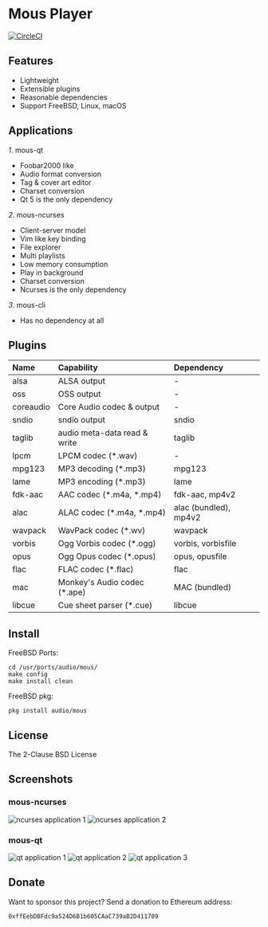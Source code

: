 <!-- font font-family="monospace" -->

# Mous Player

[![CircleCI](https://circleci.com/gh/bsdelf/mous/tree/master.svg?style=svg)](https://circleci.com/gh/bsdelf/mous/tree/master)

## Features

- Lightweight
- Extensible plugins
- Reasonable dependencies
- Support FreeBSD, Linux, macOS

## Applications

_1_. mous-qt

- Foobar2000 like
- Audio format conversion
- Tag & cover art editor
- Charset conversion
- Qt 5 is the only dependency

_2_. mous-ncurses

- Client-server model
- Vim like key binding
- File explorer
- Multi playlists
- Low memory consumption
- Play in background
- Charset conversion
- Ncurses is the only dependency

_3_. mous-cli

- Has no dependency at all

## Plugins

| Name      | Capability                    | Dependency            |
| :-------- | :---------------------------- | :-------------------- |
| alsa      | ALSA output                   | -                     |
| oss       | OSS output                    | -                     |
| coreaudio | Core Audio codec & output     | -                     |
| sndio     | sndio output                  | sndio                 |
| taglib    | audio meta-data read & write  | taglib                |
| lpcm      | LPCM codec (\*.wav)           | -                     |
| mpg123    | MP3 decoding (\*.mp3)         | mpg123                |
| lame      | MP3 encoding (\*.mp3)         | lame                  |
| fdk-aac   | AAC codec (\*.m4a, \*.mp4)    | fdk-aac, mp4v2        |
| alac      | ALAC codec (\*.m4a, \*.mp4)   | alac (bundled), mp4v2 |
| wavpack   | WavPack codec (\*.wv)         | wavpack               |
| vorbis    | Ogg Vorbis codec (\*.ogg)     | vorbis, vorbisfile    |
| opus      | Ogg Opus codec (\*.opus)      | opus, opusfile        |
| flac      | FLAC codec (\*.flac)          | flac                  |
| mac       | Monkey's Audio codec (\*.ape) | MAC (bundled)         |
| libcue    | Cue sheet parser (\*.cue)     | libcue                |

## Install

FreeBSD Ports:

```
cd /usr/ports/audio/mous/
make config
make install clean
```

FreeBSD pkg:

```
pkg install audio/mous
```

## License

The 2-Clause BSD License

## Screenshots

### mous-ncurses

![ncurses application 1](https://github.com/bsdelf/mous/raw/master/screenshot/ncurses-play.png)
![ncurses application 2](https://github.com/bsdelf/mous/raw/master/screenshot/ncurses-explorer.png)

### mous-qt

![qt application 1](https://github.com/bsdelf/mous/raw/master/screenshot/qt.png)
![qt application 2](https://github.com/bsdelf/mous/raw/master/screenshot/qt-conv.png)
![qt application 3](https://github.com/bsdelf/mous/raw/master/screenshot/qt5-macos.png)

## Donate

Want to sponsor this project? Send a donation to Ethereum address:

```
0xffEebDBFdc9a524D6B1b605CAaC739aB2D411709
```

<!--/font-->
